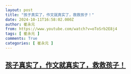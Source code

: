 ```yaml
---
layout: post
title: "孩子真实了，作文就真实了，救救孩子！"
date: 2024-10-11T16:58:02.000Z
author: 崔永元
from: https://www.youtube.com/watch?v=oToSrb2E8j4
tags: [ 崔永元 ]
comments: True
categories: [ 崔永元 ]
---
```

<!--1728665882000-->
[孩子真实了，作文就真实了，救救孩子！](https://www.youtube.com/watch?v=oToSrb2E8j4)
------

<div>

</div>
